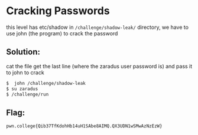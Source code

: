 # Cracking Passwords

this level has etc/shadow in `/challenge/shadow-leak/` directory, we have to use john (the program) to crack the password 

## Solution:

cat the file get the last line (where the zaradus user password is) and pass it to john to crack
```sh
$  john /challenge/shadow-leak 
$ su zaradus
$ /challenge/run
```

## Flag: 

```
pwn.college{Qib37TfKdohHb14uH1SAbe8AIMQ.QX3UDN1wSMwAzNzEzW}
```
